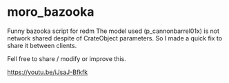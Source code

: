 # moro_bazooka
Funny bazooka script for redm
The model used (p_cannonbarrel01x) is not network shared despite of CrateObject parameters.
So I made a quick fix to share it between clients.

Fell free to share / modify or improve this.

https://youtu.be/iJsaJ-Bfkfk
